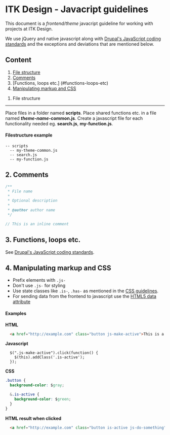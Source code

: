 ITK Design - Javacript guidelines
==========

This document is a _frontend/theme_ javacript guideline for working with projects at ITK Design.

We use jQuery and native javascript along with [Drupal's JavaScript coding standards](https://drupal.org/node/172169) and the exceptions and deviations that are mentioned below.

Content
----------

1. [File structure](#file-structure)
2. [Comments](#comments)
3. [Functions, loops etc.] (#functions-loops-etc)
4. [Manipulating markup and CSS](#manipulating-markup-css)

<a name="file-structure"></a>
1. File structure
----------

Place files in a folder named __scripts__. Place shared functions etc. in a file named ___theme-name_-common.js__. Create a javascript file for each functionality needed eg. __search.js__, __my-function.js__.

#### Filestructure example
```code
-- scripts
  -- my-theme-common.js
  -- search.js
  -- my-function.js
```

<a name="comments"></a>
2. Comments
----------

```javascript
/**
 * File name
 *
 * Optional description
 *
 * @author author name
 */ 

// This is an inline comment
```

<a name="functions-loops-etc"></a>
3. Functions, loops etc.
----------

See [Drupal's JavaScript coding standards](https://drupal.org/node/172169).


<a name="manipulating-markup-css"></a>
4. Manipulating markup and CSS
----------

* Prefix elements with <code>.js-</code>
* Don't use <code>.js-</code> for styling
* Use state classes like <code>.is-</code>, <code>.has-</code> as mentioned in the [CSS guidelines](css-guidelines.md).
* For sending data from the frontend to javascript use the [HTML5 data attribute](http://html5doctor.com/html5-custom-data-attributes/)

#### Examples

__HTML__
```html
  <a href="http://example.com" class="button js-make-active">This is a button</a>
```

__Javascript__
```javacript
  $(".js-make-active").click(function() {
    $(this).addClass('.is-active');
  });

```

__CSS__
```css
.button {
  background-color: $gray;

  &.is-active {
    background-color: $green; 
  }
}
```

__HTML result when clicked__
```html
  <a href="http://example.com" class="button is-active js-do-something">This is a button</a>
```
